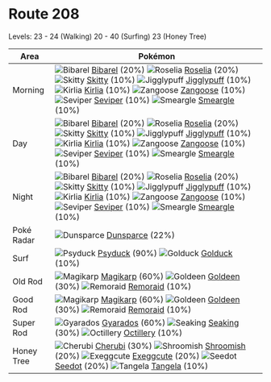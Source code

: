 # Route 208
Levels: 23 - 24 (Walking) 20 - 40 (Surfing) 23 (Honey Tree)

Area       | Pokémon
---        | ---
Morning    | ![][400]  [Bibarel] (20%) ![][315]  [Roselia] (20%) ![][300]  [Skitty] (10%)  ![][039]  [Jigglypuff] (10%) ![][281]  [Kirlia] (10%) ![][335]  [Zangoose] (10%)  ![][336]  [Seviper] (10%) ![][235]  [Smeargle] (10%)
Day        | ![][400]  [Bibarel] (20%) ![][315]  [Roselia] (20%) ![][300]  [Skitty] (10%)  ![][039]  [Jigglypuff] (10%) ![][281]  [Kirlia] (10%) ![][335]  [Zangoose] (10%)  ![][336]  [Seviper] (10%) ![][235]  [Smeargle] (10%)
Night      | ![][400]  [Bibarel] (20%) ![][315]  [Roselia] (20%) ![][300]  [Skitty] (10%)  ![][039]  [Jigglypuff] (10%) ![][281]  [Kirlia] (10%) ![][335]  [Zangoose] (10%)  ![][336]  [Seviper] (10%) ![][235]  [Smeargle] (10%)
Poké Radar | ![][206]  [Dunsparce] (22%)
Surf       | ![][054]  [Psyduck] (90%) ![][055]  [Golduck] (10%)
Old Rod    | ![][129]  [Magikarp] (60%) ![][118]  [Goldeen] (30%) ![][223]  [Remoraid] (10%)
Good Rod   | ![][129]  [Magikarp] (60%) ![][118]  [Goldeen] (30%) ![][223]  [Remoraid] (10%)
Super Rod  | ![][130]  [Gyarados] (60%) ![][119]  [Seaking] (30%) ![][224]  [Octillery] (10%)
Honey Tree | ![][420]  [Cherubi] (30%) ![][285]  [Shroomish] (20%) ![][102]  [Exeggcute] (20%)  ![][273]  [Seedot] (20%) ![][114]  [Tangela] (10%)


[039]: https://raw.githubusercontent.com/PokeAPI/sprites/master/sprites/pokemon/39.png "Jigglypuff"
[054]: https://raw.githubusercontent.com/PokeAPI/sprites/master/sprites/pokemon/54.png "Psyduck"
[055]: https://raw.githubusercontent.com/PokeAPI/sprites/master/sprites/pokemon/55.png "Golduck"
[102]: https://raw.githubusercontent.com/PokeAPI/sprites/master/sprites/pokemon/102.png "Exeggcute"
[114]: https://raw.githubusercontent.com/PokeAPI/sprites/master/sprites/pokemon/114.png "Tangela"
[118]: https://raw.githubusercontent.com/PokeAPI/sprites/master/sprites/pokemon/118.png "Goldeen"
[119]: https://raw.githubusercontent.com/PokeAPI/sprites/master/sprites/pokemon/119.png "Seaking"
[129]: https://raw.githubusercontent.com/PokeAPI/sprites/master/sprites/pokemon/129.png "Magikarp"
[130]: https://raw.githubusercontent.com/PokeAPI/sprites/master/sprites/pokemon/130.png "Gyarados"
[206]: https://raw.githubusercontent.com/PokeAPI/sprites/master/sprites/pokemon/206.png "Dunsparce"
[223]: https://raw.githubusercontent.com/PokeAPI/sprites/master/sprites/pokemon/223.png "Remoraid"
[224]: https://raw.githubusercontent.com/PokeAPI/sprites/master/sprites/pokemon/224.png "Octillery"
[235]: https://raw.githubusercontent.com/PokeAPI/sprites/master/sprites/pokemon/235.png "Smeargle"
[273]: https://raw.githubusercontent.com/PokeAPI/sprites/master/sprites/pokemon/273.png "Seedot"
[281]: https://raw.githubusercontent.com/PokeAPI/sprites/master/sprites/pokemon/281.png "Kirlia"
[285]: https://raw.githubusercontent.com/PokeAPI/sprites/master/sprites/pokemon/285.png "Shroomish"
[300]: https://raw.githubusercontent.com/PokeAPI/sprites/master/sprites/pokemon/300.png "Skitty"
[315]: https://raw.githubusercontent.com/PokeAPI/sprites/master/sprites/pokemon/315.png "Roselia"
[335]: https://raw.githubusercontent.com/PokeAPI/sprites/master/sprites/pokemon/335.png "Zangoose"
[336]: https://raw.githubusercontent.com/PokeAPI/sprites/master/sprites/pokemon/336.png "Seviper"
[400]: https://raw.githubusercontent.com/PokeAPI/sprites/master/sprites/pokemon/400.png "Bibarel"
[420]: https://raw.githubusercontent.com/PokeAPI/sprites/master/sprites/pokemon/420.png "Cherubi"
[Jigglypuff]: /pokemon_changes/039.md
[Psyduck]: /pokemon_changes/054.md
[Golduck]: /pokemon_changes/055.md
[Exeggcute]: /pokemon_changes/102.md
[Tangela]: /pokemon_changes/114.md
[Goldeen]: /pokemon_changes/118.md
[Seaking]: /pokemon_changes/119.md
[Magikarp]: /pokemon_changes/129.md
[Gyarados]: /pokemon_changes/130.md
[Dunsparce]: /pokemon_changes/206.md
[Remoraid]: /pokemon_changes/223.md
[Octillery]: /pokemon_changes/224.md
[Smeargle]: /pokemon_changes/235.md
[Seedot]: /pokemon_changes/273.md
[Kirlia]: /pokemon_changes/281.md
[Shroomish]: /pokemon_changes/285.md
[Skitty]: /pokemon_changes/300.md
[Roselia]: /pokemon_changes/315.md
[Zangoose]: /pokemon_changes/335.md
[Seviper]: /pokemon_changes/336.md
[Bibarel]: /pokemon_changes/400.md
[Cherubi]: /pokemon_changes/420.md
